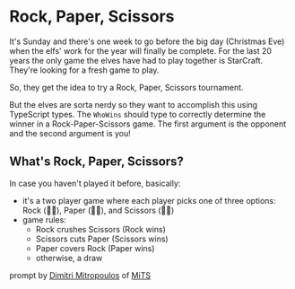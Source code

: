 # Rock, Paper, Scissors

It's Sunday and there's one week to go before the big day (Christmas Eve) when the elfs' work for the year will finally be complete. For the last 20 years the only game the elves have had to play together is StarCraft. They're looking for a fresh game to play.

So, they get the idea to try a Rock, Paper, Scissors tournament.

But the elves are sorta nerdy so they want to accomplish this using TypeScript types. The `WhoWins` should type to correctly determine the winner in a Rock-Paper-Scissors game. The first argument is the opponent and the second argument is you!

## What's Rock, Paper, Scissors?

In case you haven't played it before, basically:

- it's a two player game where each player picks one of three options: Rock (👊🏻), Paper (🖐🏾), and Scissors (✌🏽)
- game rules:
  - Rock crushes Scissors (Rock wins)
  - Scissors cuts Paper (Scissors wins)
  - Paper covers Rock (Paper wins)
  - otherwise, a draw

prompt by [Dimitri Mitropoulos](https://github.com/dimitropoulos) of [MiTS](https://www.youtube.com/@MichiganTypeScript)
